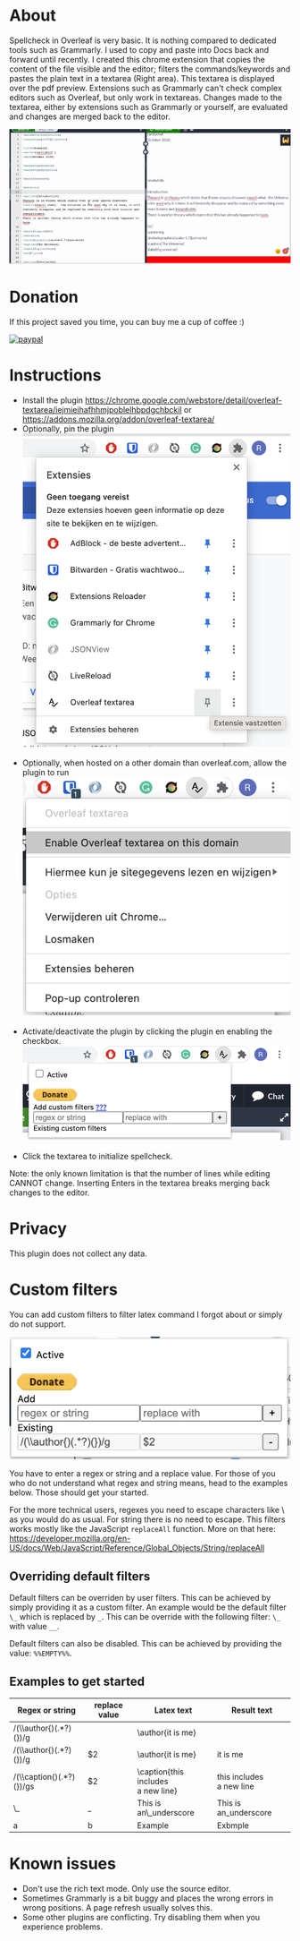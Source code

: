 # About

Spellcheck in Overleaf is very basic. It is nothing compared to dedicated tools such as Grammarly. I used to copy and paste into Docs back and forward
until recently. I created this chrome extension that copies the content of the file visible and the editor; filters the commands/keywords and pastes
the plain text in a textarea (Right area). This textarea is displayed over the pdf preview. Extensions such as Grammarly can't check complex editors
such as Overleaf, but only work in textareas. Changes made to the textarea, either by extensions such as Grammarly or yourself, are evaluated and
changes are merged back to the editor.

![](plugin.gif)

# Donation

If this project saved you time, you can buy me a cup of coffee :)

[![paypal](https://www.paypalobjects.com/en_US/i/btn/btn_donateCC_LG.gif)](https://www.paypal.com/donate/?hosted_button_id=6B3GESXVWUPAJ)

# Instructions

- Install the plugin https://chrome.google.com/webstore/detail/overleaf-textarea/iejmieihafhhmjpoblelhbpdgchbckil
  or https://addons.mozilla.org/addon/overleaf-textarea/
- Optionally, pin the plugin ![](instruction1.png) <br/><br/>
- Optionally, when hosted on a other domain than overleaf.com, allow the plugin to run ![](instruction2.png) <br/><br/>
- Activate/deactivate the plugin by clicking the plugin en enabling the checkbox. ![](instruction3.png) <br/><br/>
- Click the textarea to initialize spellcheck.

Note: the only known limitation is that the number of lines while editing CANNOT change. Inserting Enters in the textarea breaks merging back changes
to the editor.

# Privacy

This plugin does not collect any data.

# Custom filters

You can add custom filters to filter latex command I forgot about or simply do not support.

![](plugin.png)

You have to enter a regex or string and a replace value. For those of you who do not understand what regex and string means, head to the examples
below. Those should get your started.

For the more technical users, regexes you need to escape characters like \ as you would do as usual. For string there is no need to escape. This
filters works mostly like the JavaScript `replaceAll` function. More on that
here: https://developer.mozilla.org/en-US/docs/Web/JavaScript/Reference/Global_Objects/String/replaceAll

## Overriding default filters

Default filters can be overriden by user filters. This can be achieved by simply providing it as a custom filter. An example would be the default
filter `\_` which is replaced by `_`. This can be override with the following filter: `\_` with value `__`.

Default filters can also be disabled. This can be achieved by providing the value: `%%EMPTY%%`.

## Examples to get started

| Regex or string             | replace value | Latex text                                     | Result text                   |
| --------------------------- | ------------- | -----------------------------------------------|------------------------------ |
| /(\\\\author{)(.*?)(})/g    |               | \\author{it is me}                             |                               |
| /(\\\\author{)(.*?)(})/g    | $2            | \\author{it is me}                             | it is me                      |
| /(\\\\caption{)(.*?)(})/gs  | $2            | \\caption{this includes <br> a new line}       | this includes <br> a new line |
| \\_                         | _             | This is an\\_underscore                        | This is an_underscore         |
| a                           | b             | Example                                        | Exbmple                       |

# Known issues

- Don't use the rich text mode. Only use the source editor.
- Sometimes Grammarly is a bit buggy and places the wrong errors in wrong positions. A page refresh usually solves this.
- Some other plugins are conflicting. Try disabling them when you experience problems.

